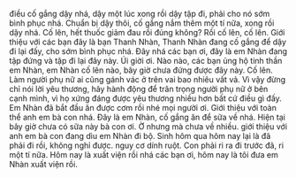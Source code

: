 điều cố gắng dậy nhá, dậy một lúc xong rồi dậy tập đi, phải cho nó sớm bình phục nhá. Chuẩn bị dậy thôi, cố gắng nắm thêm một tí nữa, xong rồi dậy nhá. Cố lên, hết thuốc giảm đau rồi đúng không? Rồi cố lên, cố lên. Giới thiệu với các bạn đây là bạn Thanh Nhàn, Thanh Nhàn đang cố gắng để dậy đi lại đấy, cho sớm bình phục nhá. Đây nhá các bạn ơi, đây là em Nhàn đang tập đứng và tập đi lại đây này. Úi giời ơi. Nào nào, các bạn ủng hộ tinh thần em Nhàn, em Nhàn cố lên nào, bây giờ chưa đứng được đây này. Cố lên. Làm người phụ nữ ai cũng gánh vác ở trên vai bao nhiêu vất vả. Vì vậy đừng chỉ nói lời yêu thương, hãy hành động để trân trọng người phụ nữ ở bên cạnh mình, vì họ xứng đáng được yêu thương nhiều hơn bất cứ điều gì đấy. Em Nhàn đã bắt đầu ăn được cơm rồi nhé mọi người ơi. Giới thiệu với toàn thể anh em bà con nhá. Đây là em Nhàn, cố gắng ăn để sữa về nhá. Hiện tại bây giờ chưa có sữa này bà con ơi. Ờ nhưng mà chưa về nhiều. giới thiệu với anh em bà con đang dìu em Nhàn đi bộ. Sinh hôm qua hôm nay lại là đã phải đi rồi, không nghỉ được. nguy cơ dính ruột. Con phải ri ra đi trước đã, ri một tí nữa. Hôm nay là xuất viện rồi nhá các bạn ơi, hôm nay là tôi đưa em Nhàn xuất viện rồi.